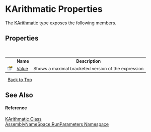 # KArithmatic Properties
 

The <a href="59d8571b-4ee8-9a4d-b7b3-306e8d692d48">KArithmatic</a> type exposes the following members.


## Properties
&nbsp;<table><tr><th></th><th>Name</th><th>Description</th></tr><tr><td>![Public property](media/pubproperty.gif "Public property")</td><td><a href="e6093eda-2c70-13b3-3a34-17ff1a04076d">Value</a></td><td>
Shows a maximal bracketed version of the expression</td></tr></table>&nbsp;
<a href="#karithmatic-properties">Back to Top</a>

## See Also


#### Reference
<a href="59d8571b-4ee8-9a4d-b7b3-306e8d692d48">KArithmatic Class</a><br /><a href="4763cf1c-e4af-43c5-78fe-6f03f6e2281f">AssemblyNameSpace.RunParameters Namespace</a><br />